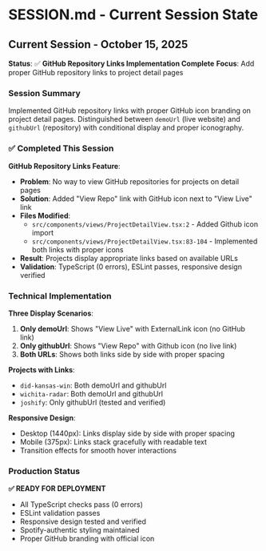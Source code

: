 # SESSION.md - Current Session State

## Current Session - October 15, 2025
**Status**: ✅ **GitHub Repository Links Implementation Complete**
**Focus**: Add proper GitHub repository links to project detail pages

### Session Summary

Implemented GitHub repository links with proper GitHub icon branding on project detail pages. Distinguished between `demoUrl` (live website) and `githubUrl` (repository) with conditional display and proper iconography.

### ✅ Completed This Session

**GitHub Repository Links Feature**:
- **Problem**: No way to view GitHub repositories for projects on detail pages
- **Solution**: Added "View Repo" link with GitHub icon next to "View Live" link
- **Files Modified**:
  - `src/components/views/ProjectDetailView.tsx:2` - Added Github icon import
  - `src/components/views/ProjectDetailView.tsx:83-104` - Implemented both links with proper icons
- **Result**: Projects display appropriate links based on available URLs
- **Validation**: TypeScript (0 errors), ESLint passes, responsive design verified

### Technical Implementation

**Three Display Scenarios**:
1. **Only demoUrl**: Shows "View Live" with ExternalLink icon (no GitHub link)
2. **Only githubUrl**: Shows "View Repo" with Github icon (no live link)
3. **Both URLs**: Shows both links side by side with proper spacing

**Projects with Links**:
- `did-kansas-win`: Both demoUrl and githubUrl
- `wichita-radar`: Both demoUrl and githubUrl
- `joshify`: Only githubUrl (tested and verified)

**Responsive Design**:
- Desktop (1440px): Links display side by side with proper spacing
- Mobile (375px): Links stack gracefully with readable text
- Transition effects for smooth hover interactions

### Production Status

**✅ READY FOR DEPLOYMENT**
- All TypeScript checks pass (0 errors)
- ESLint validation passes
- Responsive design tested and verified
- Spotify-authentic styling maintained
- Proper GitHub branding with official icon

